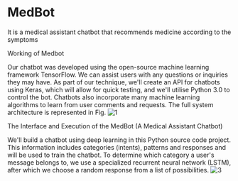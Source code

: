 # MedBot
It is a medical assistant chatbot that recommends medicine according to the symptoms



Working of Medbot

Our chatbot was developed using the open-source machine learning framework TensorFlow. We 
can assist users with any questions or inquiries they may have. As part of our technique, we'll create 
an API for chatbots using Keras, which will allow for quick testing, and we'll utilise Python 3.0 to 
control the bot. Chatbots also incorporate many machine learning algorithms to learn from user 
comments and requests. The full system architecture is represented in Fig.
![1](https://github.com/Kashif002/MedBot/assets/83899339/97ac474a-c75b-4f53-a8d6-8f4481472988)


The Interface and Execution of the MedBot (A Medical Assistant Chatbot)

We'll build a chatbot using deep learning in this Python source code project. This information includes 
categories (intents), patterns and responses and will be used to train the chatbot. To determine which 
category a user's message belongs to, we use a specialized recurrent neural network (LSTM), after 
which we choose a random response from a list of possibilities.
![3](https://github.com/Kashif002/MedBot/assets/83899339/5d3523a9-37ce-4b04-8552-b145b204e27d)





